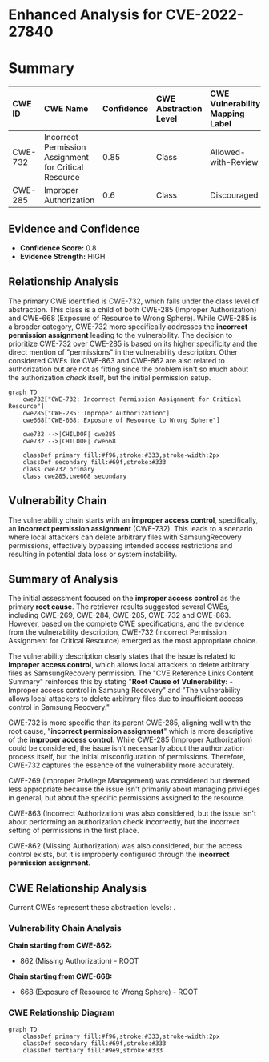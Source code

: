 # Enhanced Analysis for CVE-2022-27840

# Summary
| CWE ID  | CWE Name                                                                                                                            | Confidence | CWE Abstraction Level | CWE Vulnerability Mapping Label | CWE-Vulnerability Mapping Notes |
| :-------- | :---------------------------------------------------------------------------------------------------------------------------------- | :--------- | :---------------------- | :-------------------------------- | :------------------------------ |
| CWE-732 | Incorrect Permission Assignment for Critical Resource                                                                               | 0.85       | Class                   | Allowed-with-Review             | Primary CWE                     |
| CWE-285 | Improper Authorization                                                                                                              | 0.6        | Class                   | Discouraged                       | Secondary Candidate             |

## Evidence and Confidence

*   **Confidence Score:** 0.8
*   **Evidence Strength:** HIGH

## Relationship Analysis
The primary CWE identified is CWE-732, which falls under the class level of abstraction. This class is a child of both CWE-285 (Improper Authorization) and CWE-668 (Exposure of Resource to Wrong Sphere). While CWE-285 is a broader category, CWE-732 more specifically addresses the **incorrect permission assignment** leading to the vulnerability. The decision to prioritize CWE-732 over CWE-285 is based on its higher specificity and the direct mention of "permissions" in the vulnerability description. Other considered CWEs like CWE-863 and CWE-862 are also related to authorization but are not as fitting since the problem isn't so much about the authorization *check* itself, but the initial permission setup.

```mermaid
graph TD
    cwe732["CWE-732: Incorrect Permission Assignment for Critical Resource"]
    cwe285["CWE-285: Improper Authorization"]
    cwe668["CWE-668: Exposure of Resource to Wrong Sphere"]
    
    cwe732 -->|CHILDOF| cwe285
    cwe732 -->|CHILDOF| cwe668

    classDef primary fill:#f96,stroke:#333,stroke-width:2px
    classDef secondary fill:#69f,stroke:#333
    class cwe732 primary
    class cwe285,cwe668 secondary
```

## Vulnerability Chain
The vulnerability chain starts with an **improper access control**, specifically, an **incorrect permission assignment** (CWE-732). This leads to a scenario where local attackers can delete arbitrary files with SamsungRecovery permissions, effectively bypassing intended access restrictions and resulting in potential data loss or system instability.

## Summary of Analysis
The initial assessment focused on the **improper access control** as the primary **root cause**. The retriever results suggested several CWEs, including CWE-269, CWE-284, CWE-285, CWE-732 and CWE-863. However, based on the complete CWE specifications, and the evidence from the vulnerability description, CWE-732 (Incorrect Permission Assignment for Critical Resource) emerged as the most appropriate choice.

The vulnerability description clearly states that the issue is related to **improper access control**, which allows local attackers to delete arbitrary files as SamsungRecovery permission. The "CVE Reference Links Content Summary" reinforces this by stating "**Root Cause of Vulnerability:** - Improper access control in Samsung Recovery" and "The vulnerability allows local attackers to delete arbitrary files due to insufficient access control in Samsung Recovery."

CWE-732 is more specific than its parent CWE-285, aligning well with the root cause, "**incorrect permission assignment**" which is more descriptive of the **improper access control**. While CWE-285 (Improper Authorization) could be considered, the issue isn't necessarily about the authorization process itself, but the initial misconfiguration of permissions. Therefore, CWE-732 captures the essence of the vulnerability more accurately.

CWE-269 (Improper Privilege Management) was considered but deemed less appropriate because the issue isn't primarily about managing privileges in general, but about the specific permissions assigned to the resource.

CWE-863 (Incorrect Authorization) was also considered, but the issue isn't about performing an authorization check incorrectly, but the incorrect setting of permissions in the first place.

CWE-862 (Missing Authorization) was also considered, but the access control exists, but it is improperly configured through the **incorrect permission assignment**.


## CWE Relationship Analysis

Current CWEs represent these abstraction levels: .


### Vulnerability Chain Analysis

**Chain starting from CWE-862:**
- 862 (Missing Authorization) - ROOT


**Chain starting from CWE-668:**
- 668 (Exposure of Resource to Wrong Sphere) - ROOT



### CWE Relationship Diagram

```mermaid
graph TD
    classDef primary fill:#f96,stroke:#333,stroke-width:2px
    classDef secondary fill:#69f,stroke:#333
    classDef tertiary fill:#9e9,stroke:#333
```